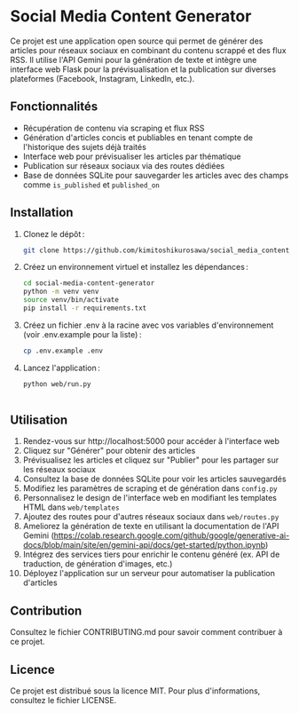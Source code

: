 # Social Media Content Generator

Ce projet est une application open source qui permet de générer des articles pour réseaux sociaux en combinant du contenu scrappé et des flux RSS. Il utilise l'API Gemini pour la génération de texte et intègre une interface web Flask pour la prévisualisation et la publication sur diverses plateformes (Facebook, Instagram, LinkedIn, etc.).

## Fonctionnalités

- Récupération de contenu via scraping et flux RSS
- Génération d'articles concis et publiables en tenant compte de l'historique des sujets déjà traités
- Interface web pour prévisualiser les articles par thématique
- Publication sur réseaux sociaux via des routes dédiées
- Base de données SQLite pour sauvegarder les articles avec des champs comme `is_published` et `published_on`

## Installation

1. Clonez le dépôt :
   ```bash
   git clone https://github.com/kimitoshikurosawa/social_media_content_generator.git
   
2. Créez un environnement virtuel et installez les dépendances :
    ```bash
    cd social-media-content-generator
    python -m venv venv
    source venv/bin/activate
    pip install -r requirements.txt

3. Créez un fichier .env à la racine avec vos variables d'environnement (voir .env.example pour la liste) :
    ```bash
    cp .env.example .env
   
4. Lancez l'application :
    ```bash
    python web/run.py
      
## Utilisation

1. Rendez-vous sur http://localhost:5000 pour accéder à l'interface web
2. Cliquez sur "Générer" pour obtenir des articles
3. Prévisualisez les articles et cliquez sur "Publier" pour les partager sur les réseaux sociaux
4. Consultez la base de données SQLite pour voir les articles sauvegardés
5. Modifiez les paramètres de scraping et de génération dans `config.py`
6. Personnalisez le design de l'interface web en modifiant les templates HTML dans `web/templates`
7. Ajoutez des routes pour d'autres réseaux sociaux dans `web/routes.py`
8. Ameliorez la génération de texte en utilisant la documentation de l'API Gemini (https://colab.research.google.com/github/google/generative-ai-docs/blob/main/site/en/gemini-api/docs/get-started/python.ipynb)
9. Intégrez des services tiers pour enrichir le contenu généré (ex. API de traduction, de génération d'images, etc.)
10. Déployez l'application sur un serveur pour automatiser la publication d'articles

## Contribution

Consultez le fichier CONTRIBUTING.md pour savoir comment contribuer à ce projet.

## Licence

Ce projet est distribué sous la licence MIT. Pour plus d'informations, consultez le fichier LICENSE.
